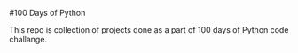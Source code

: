 #100 Days of Python 

This repo is collection of projects done as a part of 100 days of Python code challange.
